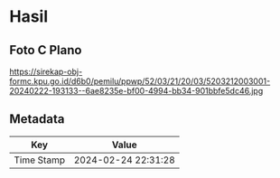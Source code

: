 # Hasil

## Foto C Plano

https://sirekap-obj-formc.kpu.go.id/d6b0/pemilu/ppwp/52/03/21/20/03/5203212003001-20240222-193133--6ae8235e-bf00-4994-bb34-901bbfe5dc46.jpg


## Metadata

| Key        | Value               |
| ---------- | ------------------- |
| Time Stamp | 2024-02-24 22:31:28 |



